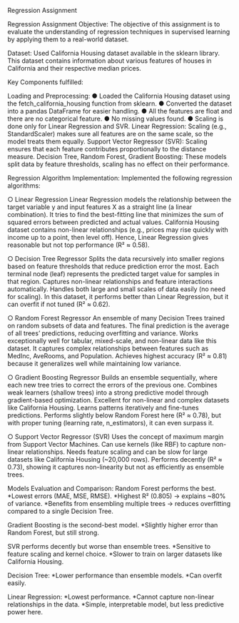 Regression Assignment

Regression Assignment Objective:
The objective of this assignment is to evaluate the understanding of regression techniques in supervised learning by applying them to a real-world dataset.

Dataset:
Used California Housing dataset available in the sklearn library. This dataset contains information about various features of houses in California and their respective median prices.

Key Components fulfilled:

Loading and Preprocessing:
● Loaded the California Housing dataset using the fetch_california_housing function from sklearn.
● Converted the dataset into a pandas DataFrame for easier handling.
● All the features are float and there are no categorical feature.
● No missing values found.
● Scaling is done only for Linear Regression and SVR.
Linear Regression: Scaling (e.g., StandardScaler) makes sure all features are on the same scale, so the model treats them equally.
Support Vector Regressor (SVR): Scaling ensures that each feature contributes proportionally to the distance measure.
Decision Tree, Random Forest, Gradient Boosting: These models split data by feature thresholds, scaling has no effect on their performance.

Regression Algorithm Implementation:
Implemented the following regression algorithms:

○ Linear Regression
Linear Regression models the relationship between the target variable y and input features X as a straight line (a linear combination). It tries to find the best-fitting line that minimizes the sum of squared errors between predicted and actual values. California Housing dataset contains non-linear relationships (e.g., prices may rise quickly with income up to a point, then level off). Hence, Linear Regression gives reasonable but not top performance (R² ≈ 0.58).

○ Decision Tree Regressor
Splits the data recursively into smaller regions based on feature thresholds that reduce prediction error the most. Each terminal node (leaf) represents the predicted target value for samples in that region.
Captures non-linear relationships and feature interactions automatically. Handles both large and small scales of data easily (no need for scaling). In this dataset, it performs better than Linear Regression, but it can overfit if not tuned (R² ≈ 0.62).

○ Random Forest Regressor
An ensemble of many Decision Trees trained on random subsets of data and features. The final prediction is the average of all trees’ predictions, reducing overfitting and variance. Works exceptionally well for tabular, mixed-scale, and non-linear data like this dataset. It captures complex relationships between features such as MedInc, AveRooms, and Population. Achieves highest accuracy (R² ≈ 0.81) because it generalizes well while maintaining low variance.

○ Gradient Boosting Regressor
Builds an ensemble sequentially, where each new tree tries to correct the errors of the previous one. Combines weak learners (shallow trees) into a strong predictive model through gradient-based optimization.
Excellent for non-linear and complex datasets like California Housing. Learns patterns iteratively and fine-tunes predictions. Performs slightly below Random Forest here (R² ≈ 0.78), but with proper tuning (learning rate, n_estimators), it can even surpass it.

○ Support Vector Regressor (SVR)
Uses the concept of maximum margin from Support Vector Machines. Can use kernels (like RBF) to capture non-linear relationships. Needs feature scaling and can be slow for large datasets like California Housing (~20,000 rows). Performs decently (R² ≈ 0.73), showing it captures non-linearity but not as efficiently as ensemble trees.

Models Evaluation and Comparison:
Random Forest performs the best.
*Lowest errors (MAE, MSE, RMSE).
*Highest R² (0.805) → explains ~80% of variance.
*Benefits from ensembling multiple trees → reduces overfitting compared to a single Decision Tree.

Gradient Boosting is the second-best model.
*Slightly higher error than Random Forest, but still strong.

SVR performs decently but worse than ensemble trees.
*Sensitive to feature scaling and kernel choice.
*Slower to train on larger datasets like California Housing.

Decision Tree:
*Lower performance than ensemble models.
*Can overfit easily.

Linear Regression:
*Lowest performance.
*Cannot capture non-linear relationships in the data.
*Simple, interpretable model, but less predictive power here.
